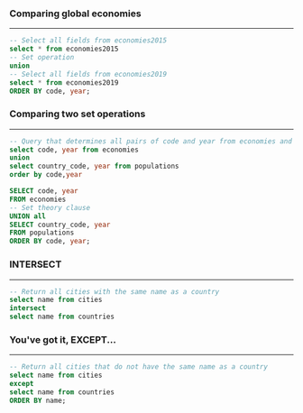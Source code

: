 ### Comparing global economies

---

```sql
-- Select all fields from economies2015
select * from economies2015
-- Set operation
union
-- Select all fields from economies2019
select * from economies2019
ORDER BY code, year;
```

### Comparing two set operations

---

```sql
-- Query that determines all pairs of code and year from economies and populations, without duplicates
select code, year from economies
union
select country_code, year from populations
order by code,year

SELECT code, year
FROM economies
-- Set theory clause
UNION all
SELECT country_code, year
FROM populations
ORDER BY code, year;
```

### INTERSECT

---

```sql
-- Return all cities with the same name as a country
select name from cities
intersect
select name from countries
```

### You've got it, EXCEPT...

---

```sql
-- Return all cities that do not have the same name as a country
select name from cities
except
select name from countries
ORDER BY name;
```

